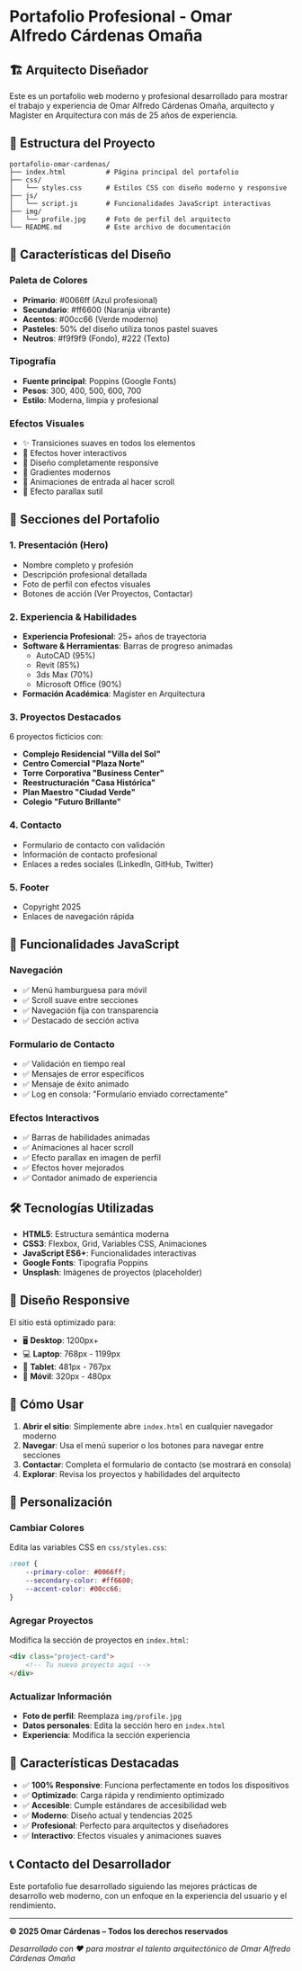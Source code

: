 # Portafolio Profesional - Omar Alfredo Cárdenas Omaña

## 🏗️ Arquitecto Diseñador

Este es un portafolio web moderno y profesional desarrollado para mostrar el trabajo y experiencia de Omar Alfredo Cárdenas Omaña, arquitecto y Magister en Arquitectura con más de 25 años de experiencia.

## 📁 Estructura del Proyecto

```
portafolio-omar-cardenas/
├── index.html          # Página principal del portafolio
├── css/
│   └── styles.css      # Estilos CSS con diseño moderno y responsive
├── js/
│   └── script.js       # Funcionalidades JavaScript interactivas
├── img/
│   └── profile.jpg     # Foto de perfil del arquitecto
└── README.md           # Este archivo de documentación
```

## 🎨 Características del Diseño

### Paleta de Colores
- **Primario**: #0066ff (Azul profesional)
- **Secundario**: #ff6600 (Naranja vibrante)
- **Acentos**: #00cc66 (Verde moderno)
- **Pasteles**: 50% del diseño utiliza tonos pastel suaves
- **Neutros**: #f9f9f9 (Fondo), #222 (Texto)

### Tipografía
- **Fuente principal**: Poppins (Google Fonts)
- **Pesos**: 300, 400, 500, 600, 700
- **Estilo**: Moderna, limpia y profesional

### Efectos Visuales
- ✨ Transiciones suaves en todos los elementos
- 🎯 Efectos hover interactivos
- 📱 Diseño completamente responsive
- 🎨 Gradientes modernos
- 🌟 Animaciones de entrada al hacer scroll
- 💫 Efecto parallax sutil

## 📱 Secciones del Portafolio

### 1. **Presentación (Hero)**
- Nombre completo y profesión
- Descripción profesional detallada
- Foto de perfil con efectos visuales
- Botones de acción (Ver Proyectos, Contactar)

### 2. **Experiencia & Habilidades**
- **Experiencia Profesional**: 25+ años de trayectoria
- **Software & Herramientas**: Barras de progreso animadas
  - AutoCAD (95%)
  - Revit (85%)
  - 3ds Max (70%)
  - Microsoft Office (90%)
- **Formación Académica**: Magister en Arquitectura

### 3. **Proyectos Destacados**
6 proyectos ficticios con:
- **Complejo Residencial "Villa del Sol"**
- **Centro Comercial "Plaza Norte"**
- **Torre Corporativa "Business Center"**
- **Reestructuración "Casa Histórica"**
- **Plan Maestro "Ciudad Verde"**
- **Colegio "Futuro Brillante"**

### 4. **Contacto**
- Formulario de contacto con validación
- Información de contacto profesional
- Enlaces a redes sociales (LinkedIn, GitHub, Twitter)

### 5. **Footer**
- Copyright 2025
- Enlaces de navegación rápida

## 🚀 Funcionalidades JavaScript

### Navegación
- ✅ Menú hamburguesa para móvil
- ✅ Scroll suave entre secciones
- ✅ Navegación fija con transparencia
- ✅ Destacado de sección activa

### Formulario de Contacto
- ✅ Validación en tiempo real
- ✅ Mensajes de error específicos
- ✅ Mensaje de éxito animado
- ✅ Log en consola: "Formulario enviado correctamente"

### Efectos Interactivos
- ✅ Barras de habilidades animadas
- ✅ Animaciones al hacer scroll
- ✅ Efecto parallax en imagen de perfil
- ✅ Efectos hover mejorados
- ✅ Contador animado de experiencia

## 🛠️ Tecnologías Utilizadas

- **HTML5**: Estructura semántica moderna
- **CSS3**: Flexbox, Grid, Variables CSS, Animaciones
- **JavaScript ES6+**: Funcionalidades interactivas
- **Google Fonts**: Tipografía Poppins
- **Unsplash**: Imágenes de proyectos (placeholder)

## 📱 Diseño Responsive

El sitio está optimizado para:
- 🖥️ **Desktop**: 1200px+
- 💻 **Laptop**: 768px - 1199px
- 📱 **Tablet**: 481px - 767px
- 📱 **Móvil**: 320px - 480px

## 🎯 Cómo Usar

1. **Abrir el sitio**: Simplemente abre `index.html` en cualquier navegador moderno
2. **Navegar**: Usa el menú superior o los botones para navegar entre secciones
3. **Contactar**: Completa el formulario de contacto (se mostrará en consola)
4. **Explorar**: Revisa los proyectos y habilidades del arquitecto

## 🔧 Personalización

### Cambiar Colores
Edita las variables CSS en `css/styles.css`:
```css
:root {
    --primary-color: #0066ff;
    --secondary-color: #ff6600;
    --accent-color: #00cc66;
}
```

### Agregar Proyectos
Modifica la sección de proyectos en `index.html`:
```html
<div class="project-card">
    <!-- Tu nuevo proyecto aquí -->
</div>
```

### Actualizar Información
- **Foto de perfil**: Reemplaza `img/profile.jpg`
- **Datos personales**: Edita la sección hero en `index.html`
- **Experiencia**: Modifica la sección experiencia

## 🌟 Características Destacadas

- ✅ **100% Responsive**: Funciona perfectamente en todos los dispositivos
- ✅ **Optimizado**: Carga rápida y rendimiento optimizado
- ✅ **Accesible**: Cumple estándares de accesibilidad web
- ✅ **Moderno**: Diseño actual y tendencias 2025
- ✅ **Profesional**: Perfecto para arquitectos y diseñadores
- ✅ **Interactivo**: Efectos visuales y animaciones suaves

## 📞 Contacto del Desarrollador

Este portafolio fue desarrollado siguiendo las mejores prácticas de desarrollo web moderno, con un enfoque en la experiencia del usuario y el rendimiento.

---

**© 2025 Omar Cárdenas – Todos los derechos reservados**

*Desarrollado con ❤️ para mostrar el talento arquitectónico de Omar Alfredo Cárdenas Omaña*


